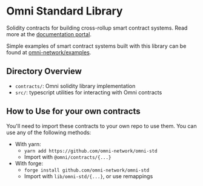 # Omni Standard Library

Solidity contracts for building cross-rollup smart contract systems. Read more at the [documentation portal](https://docs.omni.network).

Simple examples of smart contract systems built with this library can be found at [omni-network/examples](https://github.com/omni-network/examples).

## Directory Overview

- `contracts/`: Omni solidity library implementation
- `src/`: typescript utilities for interacting with Omni contracts

## How to Use for your own contracts

You'll need to import these contracts to your own repo to use them. You can use any of the following methods:
- With yarn:
  - `yarn add https://github.com/omni-network/omni-std`
  - Import with `@omni/contracts/{...}`
- With forge:
    - `forge install github.com/omni-network/omni-std`
    - Import with `lib/omni-std/{...}`, or use remappings
